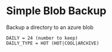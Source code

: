 # Simple Blob Backup
Backup a directory to an azure blob

```
DAILY = 24 (number to keep)
DAILY_TYPE = HOT (HOT|COOL|ARCHIVE)
```